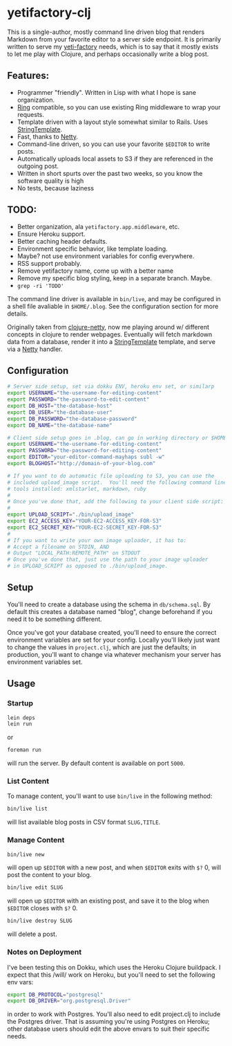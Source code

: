 # yetifactory-clj

This is a single-author, mostly command line driven blog that renders
Markdown from your favorite editor to a server side endpoint. It is primarily
written to serve my [yeti-factory][4] needs, which is to say that it mostly
exists to let me play with Clojure, and perhaps occasionally write a blog
post.

## Features:

* Programmer "friendly". Written in Lisp with what I hope is sane organization.
* [Ring][5] compatible, so you can use existing Ring middleware to wrap your requests.
* Template driven with a layout style somewhat similar to Rails. Uses [StringTemplate][2].
* Fast, thanks to [Netty][3].
* Command-line driven, so you can use your favorite `$EDITOR` to write posts.
* Automatically uploads local assets to S3 if they are referenced in the outgoing post.
* Written in short spurts over the past two weeks, so you know the software quality is high
* No tests, because laziness

## TODO:

* Better organization, ala `yetifactory.app.middleware`, etc.
* Ensure Heroku support.
* Better caching header defaults.
* Environment specific behavior, like template loading.
* Maybe? not use environment variables for config everywhere.
* RSS support probably.
* Remove yetifactory name, come up with a better name
* Remove my specific blog styling, keep in a separate branch. Maybe.
* `grep -ri 'TODO'`

The command line driver is available in `bin/live`, and may be configured in
a shell file avaliable in `$HOME/.blog`. See the configuration section for
more details.

Originally taken from [clojure-netty][1], now me playing around w/ different
concepts in clojure to render webpages.  Eventually will fetch markdown data
from a database, render it into a [StringTemplate][2] template, and serve via a
[Netty][3] handler.


## Configuration

```sh
# Server side setup, set via dokku ENV, heroku env set, or similarp
export USERNAME="the-username-for-editing-content"
export PASSWORD="the-password-to-edit-content"
export DB_HOST="the-database-host"
export DB_USER="the-database-user"
export DB_PASSWORD="the-database-password"
export DB_NAME="the-database-name"

# Client side setup goes in .blog, can go in working directory or $HOME
export USERNAME="the-username-for-editing-content"
export PASSWORD="the-password-for-editing-content"
export EDITOR="your-editor-command-mayhaps subl -w"
export BLOGHOST="http://domain-of-your-blog.com"

# If you want to do automatic file uploading to S3, you can use the
# included upload_image script.  You'll need the following command line
# tools installed: xmlstarlet, markdown, ruby
#
# Once you've done that, add the following to your client side script:
#
export UPLOAD_SCRIPT="./bin/upload_image"
export EC2_ACCESS_KEY="YOUR-EC2-ACCESS_KEY-FOR-S3"
export EC2_SECRET_KEY="YOUR-EC2-SECRET_KEY-FOR-S3"
#
# If you want to write your own image uploader, it has to:
# Accept a filename on STDIN, AND
# Output "LOCAL_PATH:REMOTE_PATH" on STDOUT
# Once you've done that, just use the path to your image uploader
# in UPLOAD_SCRIPT as opposed to ./bin/upload_image.


```

## Setup

You'll need to create a database using the schema in `db/schema.sql`. By default
this creates a database named "blog", change beforehand if you need it to be
something different.

Once you've got your database created, you'll need to ensure the correct environment
variables are set for your config. Locally you'll likely just want to change
the values in `project.clj`, which are just the defaults; in production, you'll
want to change via whatever mechanism your server has environment variables set.

## Usage


### Startup

```sh
lein deps
lein run
```

or

```sh
foreman run
```

will run the server.  By default content is available on port `5000`.

### List Content

To manage content, you'll want to use `bin/live` in the
following method:

```sh
bin/live list
```

will list available blog posts in CSV format `SLUG,TITLE`.

### Manage Content

```sh
bin/live new
```

will open up `$EDITOR` with a new post, and when `$EDITOR` exits with `$?` 0,
will post the content to your blog.

```sh
bin/live edit SLUG
```

will open up `$EDITOR` with an existing post, and save it to the blog
when `$EDITOR` closes with `$?` 0.

```sh
bin/live destroy SLUG
```

will delete a post.

### Notes on Deployment

I've been testing this on Dokku, which uses the Heroku Clojure buildpack. I expect
that this /will/ work on Heroku, but you'll need to set the following env vars:

```sh
export DB_PROTOCOL="postgresql"
export DB_DRIVER="org.postgresql.Driver"
```

in order to work with Postgres. You'll also need to edit project.clj to include the
Postgres driver. That is assuming you're using Postgres on Heroku; other database users
should edit the above envars to suit their specific needs.


[1]: https://github.com/cymen/clojure-netty
[2]: http://stringtemplate.org/
[3]: http://netty.io/
[4]: http://yeti-factory.org/
[5]: https://github.com/ring-clojure/ring
